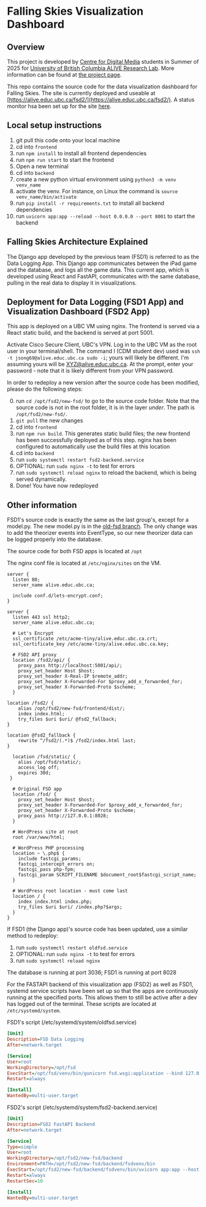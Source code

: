 # Falling Skies Visualization Dashboard

## Overview

This project is developed by [Centre for Digital Media](https://thecdm.ca/) students in Summer of 2025 for [University of British Columbia ALIVE Research Lab](https://alivelab.ca/). More information can be found at [the project page](https://thecdm.ca/projects/industry-projects/https://thecdm.ca/projects/falling-skies-25-ubc-alive-research-lab).

This repo contains the source code for the data visualization dashboard for Falling Skies. The site is currently deployed and useable at [https://alive.educ.ubc.ca/fsd2/](https://alive.educ.ubc.ca/fsd2/). A status monitor hsa been set up for the site [here](https://stats.uptimerobot.com/7brjCd2N28).


## Local setup instructions

1. git pull this code onto your local machine
2. cd into `frontend`
3. run `npm install` to install all frontend dependencies
4. run `npm run start` to start the frontend
5. Open a new terminal
6. cd into `backend`
7. create a new python virtual environment using `python3 -m venv venv_name`
8. activate the venv. For instance, on Linux the command is `source venv_name/bin/activate`
9. run `pip install -r requirements.txt` to install all backend dependencies
10. run `uvicorn app:app --reload --host 0.0.0.0 --port 8001` to start the backend

## Falling Skies Architecture Explained

The Django app developed by the previous team (FSD1) is referred to as the Data Logging App. This Django app communicates between the iPad game and the database, and logs all the game data. This current app, which is developed using React and FastAPI, communicates with the same database, pulling in the real data to display it in visualizations.

## Deployment for Data Logging (FSD1 App) and Visualization Dashboard (FSD2 App)

This app is deployed on a UBC VM using nginx. The frontend is served via a React static build, and the backend is served at port 5001. 

Activate Cisco Secure Client, UBC's VPN. Log in to the UBC VM as the root user in your terminal/shell. The command I (CDM student dev) used was `ssh -t jsong69@alive.educ.ubc.ca sudo -i`; yours will likely be different. I'm assuming yours will be XYZ@alive.educ.ubc.ca. At the prompt, enter your password - note that it is likely different from your VPN password.

In order to redeploy a new version after the source code has been modified, please do the following steps:

0. run `cd /opt/fsd2/new-fsd/` to go to the source code folder. Note that the source code is not in the root folder, it is in the layer *under*. The path is `/opt/fsd2/new-fsd/`.
1. `git pull` the new changes
2. cd into `frontend`
3. run `npm run build`. This generates static build files; the new frontend has been successfully deployed as of this step. nginx has been configured to automatically use the build files at this location
4. cd into `backend`
5. run `sudo systemctl restart fsd2-backend.service`
6. OPTIONAL: run `sudo nginx -t` to test for errors
7. run `sudo systemctl reload nginx` to reload the backend, which is being served dynamically. 
8. Done! You have now redeployed

## Other information

FSD1's source code is exactly the same as the last group's, except for a model.py. The new model.py is in the [old-fsd branch](https://github.com/ALIVE-UBC/new-fsd/tree/old-fsd). The only change was to add the theorizer events into EventType, so our new theorizer data can be logged properly into the database.

The source code for both FSD apps is located at `/opt`

The nginx conf file is located at `/etc/nginx/sites` on the VM.

```
server {
  listen 80;
  server_name alive.educ.ubc.ca;

  include conf.d/lets-encrypt.conf;
}

server {
  listen 443 ssl http2;
  server_name alive.educ.ubc.ca;

  # Let's Encrypt
  ssl_certificate /etc/acme-tiny/alive.educ.ubc.ca.crt;
  ssl_certificate_key /etc/acme-tiny/alive.educ.ubc.ca.key;

  # FSD2 API proxy
  location /fsd2/api/ {
    proxy_pass http://localhost:5001/api/;
    proxy_set_header Host $host;
    proxy_set_header X-Real-IP $remote_addr;
    proxy_set_header X-Forwarded-For $proxy_add_x_forwarded_for;
    proxy_set_header X-Forwarded-Proto $scheme;
  }

location /fsd2/ {
    alias /opt/fsd2/new-fsd/frontend/dist/;
    index index.html;
    try_files $uri $uri/ @fsd2_fallback;
}

location @fsd2_fallback {
    rewrite ^/fsd2/(.*)$ /fsd2/index.html last;
}

  location /fsd/static/ {
    alias /opt/fsd/static/;
    access_log off;
    expires 30d;
 }
 
  # Original FSD app
  location /fsd/ {
    proxy_set_header Host $host;
    proxy_set_header X-Forwarded-For $proxy_add_x_forwarded_for;
    proxy_set_header X-Forwarded-Proto $scheme;
    proxy_pass http://127.0.0.1:8028;
  }

  # WordPress site at root
  root /var/www/html;

  # WordPress PHP processing
  location ~ \.php$ {
    include fastcgi_params;
    fastcgi_intercept_errors on;
    fastcgi_pass php-fpm;
    fastcgi_param SCRIPT_FILENAME $document_root$fastcgi_script_name;
  }

  # WordPress root location - must come last
  location / {
    index index.html index.php;
    try_files $uri $uri/ /index.php?$args;
  }
}
```

If FSD1 (the Django app)'s source code has been updated, use a similar method to redeploy:

1. run `sudo systemctl restart oldfsd.service`
2. OPTIONAL: run `sudo nginx -t` to test for errors
3. run `sudo systemctl reload nginx`

The database is running at port 3036; FSD1 is running at port 8028

For the FASTAPI backend of this visualization app (FSD2) as well as FSD1, systemd service scripts have been set up so that the apps are continuously running at the specified ports. This allows them to still be active after a dev has logged out of the terminal. These scripts are located at `/etc/systemd/system`. 

FSD1's script (/etc/systemd/system/oldfsd.service)

```ini
[Unit]
Description=FSD Data Logging
After=network.target

[Service]
User=root
WorkingDirectory=/opt/fsd
ExecStart=/opt/fsd/venv/bin/gunicorn fsd.wsgi:application --bind 127.0.0.1:8028
Restart=always

[Install]
WantedBy=multi-user.target
```

FSD2's script (/etc/systemd/system/fsd2-backend.service)
```ini
[Unit]
Description=FSD2 FastAPI Backend
After=network.target

[Service]
Type=simple
User=root
WorkingDirectory=/opt/fsd2/new-fsd/backend
Environment=PATH=/opt/fsd2/new-fsd/backend/fsdvenv/bin
ExecStart=/opt/fsd2/new-fsd/backend/fsdvenv/bin/uvicorn app:app --host 0.0.0.0 --port 5001
Restart=always
RestartSec=10

[Install]
WantedBy=multi-user.target
```